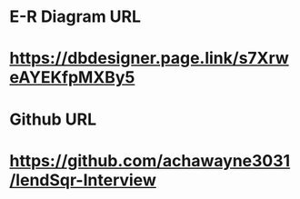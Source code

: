 



# E-R Diagram URL
# https://dbdesigner.page.link/s7XrweAYEKfpMXBy5


# Github URL
# https://github.com/achawayne3031/lendSqr-Interview






